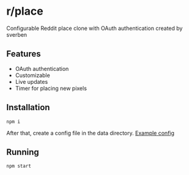 # r/place
Configurable Reddit place clone with OAuth authentication created by sverben

## Features
- OAuth authentication
- Customizable
- Live updates
- Timer for placing new pixels

## Installation
`npm i`

After that, create a config file in the data directory. [Example config](example.config.json)

## Running
`npm start`